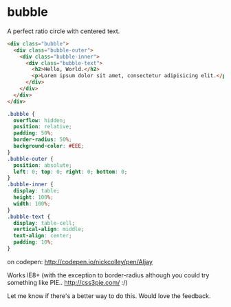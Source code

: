 bubble
======

A perfect ratio circle with centered text.

```html
<div class="bubble">
  <div class="bubble-outer">
    <div class="bubble-inner">
      <div class="bubble-text">
        <h2>Hello, World.</h2>
        <p>Lorem ipsum dolor sit amet, consectetur adipisicing elit.</p>
      </div>
    </div>
  </div>
</div>
```

```css
.bubble {
  overflow: hidden;
  position: relative;
  padding: 50%;
  border-radius: 50%;
  background-color: #EEE;
}
.bubble-outer {
  position: absolute;
  left: 0; top: 0; right: 0; bottom: 0;
}
.bubble-inner {
  display: table;
  height: 100%;
  width: 100%;
}
.bubble-text {
  display: table-cell;
  vertical-align: middle;
  text-align: center;
  padding: 10%;
}
```

on codepen: http://codepen.io/nickcolley/pen/AIjay

Works IE8+ (with the exception to border-radius although you could try something like PIE.. http://css3pie.com/ :/)

Let me know if there's a better way to do this. Would love the feedback.
